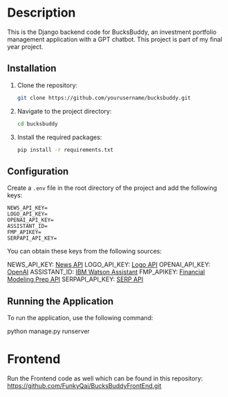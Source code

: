 # Description

This is the Django backend code for BucksBuddy, an investment portfolio management application with a GPT chatbot. This project is part of my final year project.

## Installation

1. Clone the repository:
    ```bash
    git clone https://github.com/yourusername/bucksbuddy.git
    ```

2. Navigate to the project directory:
    ```bash
    cd bucksbuddy
    ```

3. Install the required packages:
    ```bash
    pip install -r requirements.txt
    ```

## Configuration

Create a `.env` file in the root directory of the project and add the following keys:

```properties
NEWS_API_KEY=
LOGO_API_KEY=
OPENAI_API_KEY=
ASSISTANT_ID=
FMP_APIKEY=
SERPAPI_API_KEY=
```

You can obtain these keys from the following sources:

NEWS_API_KEY: [News API](https://www.marketaux.com/)
LOGO_API_KEY: [Logo API](https://api-ninjas.com/)
OPENAI_API_KEY: [OpenAI](https://openai.com/)
ASSISTANT_ID: [IBM Watson Assistant](https://platform.openai.com/playground)
FMP_APIKEY: [Financial Modeling Prep API](https://site.financialmodelingprep.com/developer/docs)
SERPAPI_API_KEY: [SERP API](https://www.searchapi.io/?gad_source=1&gclid=Cj0KCQjwn7mwBhCiARIsAGoxjaJoo6bl1kYLjjjMIIw3NgVwbDFpTLHCk_b-rIpGdHDh94aa2hsiMMUaAo3PEALw_wcB)


## Running the Application

To run the application, use the following command:

python manage.py runserver

# Frontend

Run the Frontend code as well which can be found in this repository:
https://github.com/FunkyQai/BucksBuddyFrontEnd.git